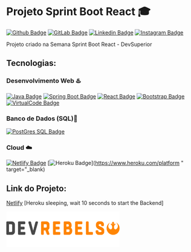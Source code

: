# Projeto Sprint Boot React :mortar_board:

[![Github Badge](https://img.shields.io/badge/GitHub-100000?style=for-the-badge&logo=github&logoColor=white&link=https://github.com/TiagoABarbosa)](https://github.com/TiagoABarbosa)
[![GitLab Badge](https://img.shields.io/badge/GitLab-330F63?style=for-the-badge&logo=gitlab&logoColor=white&https://gitlab.com/tiago.barbosa)](https://gitlab.com/tiago.barbosa)
[![Linkedin Badge](https://img.shields.io/badge/LinkedIn-0077B5?style=for-the-badge&logo=linkedin&logoColor=white&link=https://www.linkedin.com/in/tiagoalvestec/)](https://www.linkedin.com/in/tiagoalvestec/)
[![Instagram Badge](https://img.shields.io/badge/Instagram-E4405F?style=for-the-badge&logo=instagram&logoColor=white&https://www.instagram.com/tiago_alvves/)](https://www.instagram.com/tiago_alvves/)


Projeto criado na Semana Sprint Boot React - DevSuperior



## Tecnologias:

### Desenvolvimento Web :hotsprings:<p>

[![Java Badge](https://img.shields.io/badge/Java-ED8B00?style=for-the-badge&logo=java&logoColor=white)](https://developer.oracle.com/br/java/)
[![Spring Boot Badge](https://img.shields.io/badge/Spring_Boot-F2F4F9?style=for-the-badge&logo=spring-boot)](https://spring.io/projects/spring-boot)
[![React Badge](https://img.shields.io/badge/React-20232A?style=for-the-badge&logo=react&logoColor=61DAFB)](https://pt-br.reactjs.org/)
[![Bootstrap Badge](https://img.shields.io/badge/Bootstrap-563D7C?style=for-the-badge&logo=bootstrap&logoColor=white)](https://getbootstrap.com/)
[![VirtualCode Badge](https://img.shields.io/badge/Visual_Studio-5C2D91?style=for-the-badge&logo=visual%20studio&logoColor=white)](https://code.visualstudio.com/)



### Banco de Dados (SQL):dvd:<p> 
[![PostGres SQL Badge](https://img.shields.io/badge/PostgreSQL-316192?style=for-the-badge&logo=postgresql&logoColor=white)](https://www.postgresql.org/)  
  
  
 ### Cloud :cloud:<p>
 [![Netlify Badge](https://img.shields.io/badge/Netlify-00C7B7?style=for-the-badge&logo=netlify&logoColor=white)](https://www.netlify.com/)
 [![Heroku Badge](https://img.shields.io/badge/Heroku-430098?style=for-the-badge&logo=heroku&logoColor=white)](https://www.heroku.com/platform " target="_blank)
 





## Link do Projeto:
[Netlify](https://dsvendas-rebels.netlify.app/) [Heroku sleeping, wait 10 seconds to start the Backend]<p>

<img src="https://github.com/TiagoABarbosa/sprint_boot-sds3/blob/8287bf7b8cf83d596e952c3d62fc906450adfbcd/frontend/src/assets/img/ds-dark.png" width="300">
